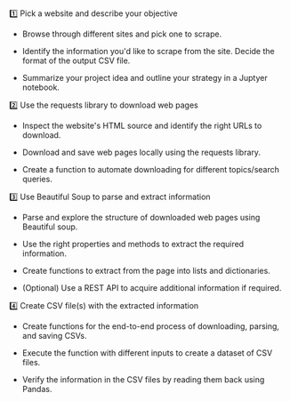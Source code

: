 1️⃣ Pick a website and describe your objective

- Browse through different sites and pick one to scrape. 

- Identify the information you'd like to scrape from the site. Decide the format of the output CSV file.

- Summarize your project idea and outline your strategy in a Juptyer notebook.

2️⃣ Use the requests library to download web pages

- Inspect the website's HTML source and identify the right URLs to download.

- Download and save web pages locally using the requests library.

- Create a function to automate downloading for different topics/search queries.

3️⃣ Use Beautiful Soup to parse and extract information

- Parse and explore the structure of downloaded web pages using Beautiful soup.

- Use the right properties and methods to extract the required information.

- Create functions to extract from the page into lists and dictionaries.

- (Optional) Use a REST API to acquire additional information if required.

4️⃣ Create CSV file(s) with the extracted information

- Create functions for the end-to-end process of downloading, parsing, and saving CSVs.

- Execute the function with different inputs to create a dataset of CSV files.

- Verify the information in the CSV files by reading them back using Pandas.
